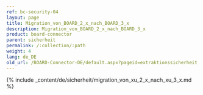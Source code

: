 ```yaml
---
ref: bc-security-04
layout: page
title: Migration_von_BOARD_2_x_nach_BOARD_3_x
description: Migration_von_BOARD_2_x_nach_BOARD_3_x
product: board-connector
parent: sicherheit
permalink: /:collection/:path
weight: 4
lang: de_DE
old_url: /BOARD-Connector-DE/default.aspx?pageid=extraktionssicherheit
---
```

{% include _content/de/sicherheit/migration_von_xu_2_x_nach_xu_3_x.md %}

